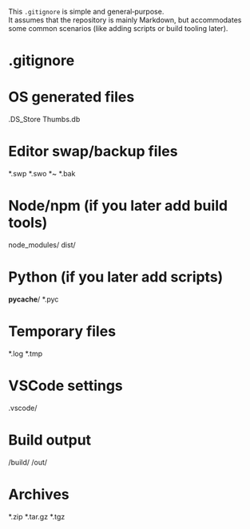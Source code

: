 This `.gitignore` is simple and general‑purpose.  
It assumes that the repository is mainly Markdown, but accommodates some common scenarios (like adding scripts or build tooling later).

# .gitignore

# OS generated files
.DS_Store
Thumbs.db

# Editor swap/backup files
*.swp
*.swo
*~
*.bak

# Node/npm (if you later add build tools)
node_modules/
dist/

# Python (if you later add scripts)
__pycache__/
*.pyc

# Temporary files
*.log
*.tmp

# VSCode settings
.vscode/

# Build output
/build/
/out/

# Archives
*.zip
*.tar.gz
*.tgz


